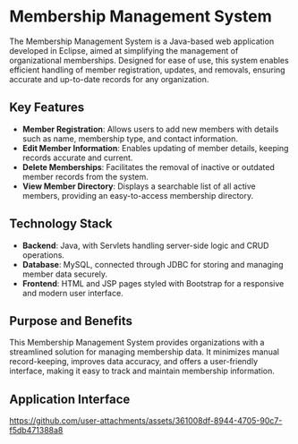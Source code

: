 # Membership Management System

The Membership Management System is a Java-based web application developed in Eclipse, aimed at simplifying the management of organizational memberships. Designed for ease of use, this system enables efficient handling of member registration, updates, and removals, ensuring accurate and up-to-date records for any organization.

## Key Features
- **Member Registration**: Allows users to add new members with details such as name, membership type, and contact information.
- **Edit Member Information**: Enables updating of member details, keeping records accurate and current.
- **Delete Memberships**: Facilitates the removal of inactive or outdated member records from the system.
- **View Member Directory**: Displays a searchable list of all active members, providing an easy-to-access membership directory.

## Technology Stack
- **Backend**: Java, with Servlets handling server-side logic and CRUD operations.
- **Database**: MySQL, connected through JDBC for storing and managing member data securely.
- **Frontend**: HTML and JSP pages styled with Bootstrap for a responsive and modern user interface.

## Purpose and Benefits
This Membership Management System provides organizations with a streamlined solution for managing membership data. It minimizes manual record-keeping, improves data accuracy, and offers a user-friendly interface, making it easy to track and maintain membership information.

## Application Interface
https://github.com/user-attachments/assets/361008df-8944-4705-90c7-f5db471388a8

